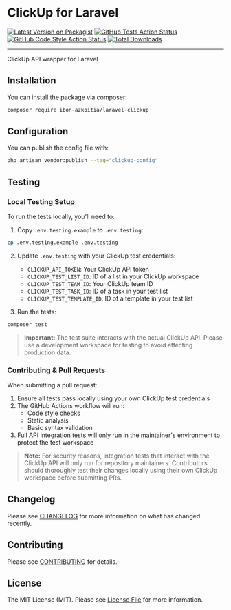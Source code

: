 # ClickUp for Laravel

[![Latest Version on Packagist](https://img.shields.io/packagist/v/ibon-azkoitia/laravel-clickup.svg?style=flat-square)](https://packagist.org/packages/ibon-azkoitia/laravel-clickup)
[![GitHub Tests Action Status](https://img.shields.io/github/actions/workflow/status/ibonazkoitia/laravel-clickup/run-tests.yml?branch=main&style=flat-square)](https://github.com/ibonazkoitia/laravel-clickup/actions/workflows/run-tests.yml)
[![GitHub Code Style Action Status](https://img.shields.io/github/actions/workflow/status/ibonazkoitia/laravel-clickup/fix-php-code-style-issues.yml?branch=main&label=code%20style&style=flat-square)](https://github.com/ibonazkoitia/laravel-clickup/actions?query=workflow%3A"Fix+PHP+code+style+issues"+branch%3Amain)
[![Total Downloads](https://img.shields.io/packagist/dt/ibon-azkoitia/laravel-clickup.svg?style=flat-square)](https://packagist.org/packages/ibon-azkoitia/laravel-clickup)

---

ClickUp API wrapper for Laravel

## Installation

You can install the package via composer:

```bash
composer require ibon-azkoitia/laravel-clickup
```

## Configuration

You can publish the config file with:

```bash
php artisan vendor:publish --tag="clickup-config"
```

## Testing

### Local Testing Setup

To run the tests locally, you'll need to:

1. Copy `.env.testing.example` to `.env.testing`:
```bash
cp .env.testing.example .env.testing
```

2. Update `.env.testing` with your ClickUp test credentials:
   - `CLICKUP_API_TOKEN`: Your ClickUp API token
   - `CLICKUP_TEST_LIST_ID`: ID of a list in your ClickUp workspace
   - `CLICKUP_TEST_TEAM_ID`: Your ClickUp team ID
   - `CLICKUP_TEST_TASK_ID`: ID of a task in your test list
   - `CLICKUP_TEST_TEMPLATE_ID`: ID of a template in your test list

3. Run the tests:
```bash
composer test
```

> **Important:** The test suite interacts with the actual ClickUp API. Please use a development workspace for testing to avoid affecting production data.

### Contributing & Pull Requests

When submitting a pull request:

1. Ensure all tests pass locally using your own ClickUp test credentials
2. The GitHub Actions workflow will run:
   - Code style checks
   - Static analysis
   - Basic syntax validation
3. Full API integration tests will only run in the maintainer's environment to protect the test workspace

> **Note:** For security reasons, integration tests that interact with the ClickUp API will only run for repository maintainers. Contributors should thoroughly test their changes locally using their own ClickUp workspace before submitting PRs.

## Changelog

Please see [CHANGELOG](CHANGELOG.md) for more information on what has changed recently.

## Contributing

Please see [CONTRIBUTING](.github/CONTRIBUTING.md) for details.

## License

The MIT License (MIT). Please see [License File](LICENSE.md) for more information.